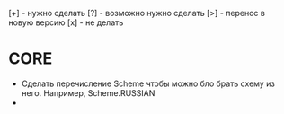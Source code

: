 [+] - нужно сделать
[?] - возможно нужно сделать
[>] - перенос в новую версию
[x] - не делать

# CORE
* Сделать перечисление Scheme чтобы можно бло брать схему из него. Например, Scheme.RUSSIAN
*
